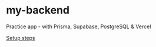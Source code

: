 # my-backend

Practice app - with Prisma, Supabase, PostgreSQL & Vercel

[Setup steps](nodejs_backend_readme.md)
